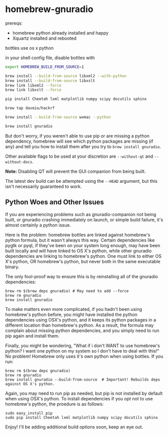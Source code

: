 homebrew-gnuradio
=================

prereqs:
  * homebrew python already installed and happy
  * Xquartz installed and rebooted

bottles use os x python



in your shell config file, disable bottles with

```sh
export HOMEBREW_BUILD_FROM_SOURCE=1
```

```sh
brew install --build-from-source libxml2 --with-python
brew install --build-from-source libxslt
brew link libxml2 --force
brew link libxslt --force
```

```sh
pip install Cheetah lxml matplotlib numpy scipy docutils sphinx
```

```sh
brew tap daveio/hackrf
```

```sh
brew install --build-from-source wxmac --python
```

```sh
brew install gnuradio
```

But don't worry, if you weren't able to use pip or are missing a python dependency, homebrew will see which 
python packages are missing (if any) and tell you how to install them after you try to `brew install gnuradio`.

Other available flags to be used at your discretion are `--without-qt` and `--without-docs`. 

**Note:** Disabling QT will prevent the GUI companion from being built.

The latest dev build can be attempted using the `--HEAD` argument, but this isn't necessarily guaranteed to 
work.

Python Woes and Other Issues
-------------

If you are experiencing problems such as gnuradio-companion not being built, or gnuradio crashing immediately on 
launch, or simple build failure, it's almost certainly a python issue.  

Here is the problem: homebrew bottles are linked against homebrew's python formula, but it wasn't always this 
way.  Certain dependencies like pygtk or pyqt, if they've been on your system long enough, may have been built 
locally and will have linked to OS X's python, while other gnuradio dependencies are linking to homebrew's 
python.  One must link to either OS X's python, OR homebrew's python, but never both in the same executable 
binary.

The only fool-proof way to ensure this is by reinstalling all of the gnuradio dependencies:

```ssh
brew rm $(brew deps gnuradio) # May need to add --force
brew rm gnuradio
brew install gnuradio
```

To make matters even more complicated, if you hadn't been using homebrew's python before, you might have 
installed the python dependencies using OSX's python, and it keeps its python packages in a different location than homebrew's python. As a result, the formula may complain about missing python dependencies, and you simply need to run pip again and install them. 


Finally, you might be wondering, "What if i don't WANT to use homebrew's python? I want one python on my system 
so I don't have to deal with this!"  No problem! Homebrew only uses it's own python when using bottles.  If you 
run:

```ssh
brew rm $(brew deps gnuradio)
brew rm gnuradio
brew install gnuradio --build-from-source  # Important! Rebuilds deps against OS X's python.
```

Again, you may need to run pip as needed, but pip is not installed by default when using OSX's python.  To install dependencies if you opt not to use homebrew's python, the proedure is as follows:

```ssh
sudo easy_install pip
sudo pip install Cheetah lxml matplotlib numpy scipy docutils sphinx
```

Enjoy! I'll be adding additional build options soon, keep an eye out.

